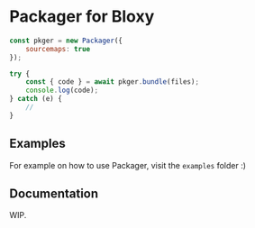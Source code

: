 # Packager for Bloxy

```js
const pkger = new Packager({
    sourcemaps: true
});

try {
    const { code } = await pkger.bundle(files);
    console.log(code);
} catch (e) {
    //
}
```

## Examples

For example on how to use Packager, visit the `examples` folder :)

## Documentation

WIP.
